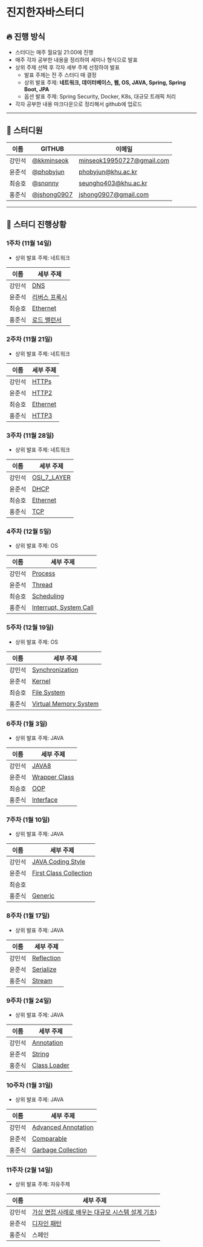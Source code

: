 # 진지한자바스터디

## 🔥 진행 방식

- 스터디는 매주 월요일 21:00에 진행
- 매주 각자 공부한 내용을 정리하여 세미나 형식으로 발표
- 상위 주제 선택 후 각자 세부 주제 선정하여 발표
    - 발표 주제는 전 주 스터디 때 결정
    - 상위 발표 주제: **네트워크, 데이터베이스, 웹, OS, JAVA, Spring, Spring Boot, JPA**
    - 옵션 발표 주제: Spring Security, Docker, K8s, 대규모 트래픽 처리
- 각자 공부한 내용 마크다운으로 정리해서 github에 업로드

---

## 💁 스터디원

| 이름 | GITHUB | 이메일 | 
| --- | --- | --- |
| 강민석 | [@kkminseok](https://github.com/kkminseok) | minseok19950727@gmail.com |
| 윤준석 | [@phobyjun](https://github.com/phobyjun) | phobyjun@khu.ac.kr |
| 최승호 | [@snonny](https://github.com/senony) | seungho403@khu.ac.kr |
| 홍준식 | [@jshong0907](https://github.com/jshong0907) | jshong0907@gmail.com |

---

## 🔎 스터디 진행상황

### 1주차 (11월 14일)

- 상위 발표 주제: 네트워크

| 이름 | 세부 주제 |
| --- | --- |
| 강민석 | [DNS](./01주차_네트워크/강민석_DNS.md) |
| 윤준석 | [리버스 프록시](./01주차_네트워크/윤준석_리버스_프록시.md) |
| 최승호 | [Ethernet](./01주차_네트워크/최승호_Ethernet.md) |
| 홍준식 | [로드 밸런서](./01주차_네트워크/홍준식_로드_밸런서.md) |

### 2주차 (11월 21일)

- 상위 발표 주제: 네트워크

| 이름 | 세부 주제 |
| --- | --- |
| 강민석 | [HTTPs](./02주차_네트워크/강민석_HTTPs.md) |
| 윤준석 | [HTTP2](./02주차_네트워크/윤준석_HTTP2.md) |
| 최승호 | [Ethernet](./02주차_네트워크/최승호_Ethernet.md) |
| 홍준식 | [HTTP3](./02주차_네트워크/홍준식_HTTP3.md) |

### 3주차 (11월 28일)

- 상위 발표 주제: 네트워크

| 이름 | 세부 주제 |
| --- | --- |
| 강민석 | [OSI_7_LAYER](./03주차_네트워크/강민석_OSI_7_LAYER.md) |
| 윤준석 | [DHCP](./03주차_네트워크/윤준석_DHCP.md) |
| 최승호 | [Ethernet](./03주차_네트워크/최승호_Ethernet.md) |
| 홍준식 | [TCP](./03주차_네트워크/홍준식_TCP.md) |

### 4주차 (12월 5일)

- 상위 발표 주제: OS

| 이름 | 세부 주제 |
| --- | --- |
| 강민석 | [Process](./04주차_OS/강민석_Process.md) |
| 윤준석 | [Thread](./04주차_OS/윤준석_Thread.md) |
| 최승호 | [Scheduling](./04주차_OS/최승호_Scheduling.md) |
| 홍준식 | [Interrupt, System Call](./04주차_OS/홍준식_Interrupt_System_Call.md) |

### 5주차 (12월 19일)

- 상위 발표 주제: OS

| 이름 | 세부 주제 |
| --- | --- |
| 강민석 | [Synchronization](./05주차_OS/강민석_Synchronization.md) |
| 윤준석 | [Kernel](./05주차_OS/윤준석_Kernel.md) |
| 최승호 | [File System](./05주차_OS/최승호_File_System.md) |
| 홍준식 | [Virtual Memory System](./05주차_OS/홍준식_Virtual_Memory_System.md) |

### 6주차 (1월 3일)

- 상위 발표 주제: JAVA

| 이름 | 세부 주제 |
| --- | --- |
| 강민석 | [JAVA8](./06주차_JAVA/강민석_JAVA8.md) |
| 윤준석 | [Wrapper Class](./06주차_JAVA/윤준석_Wrapper_Class.md) |
| 최승호 | [OOP](./06주차_JAVA/최승호_OOP.md) |
| 홍준식 | [Interface](./06주차_JAVA/홍준식_Interface.md) |

### 7주차 (1월 10일)

- 상위 발표 주제: JAVA

| 이름 | 세부 주제 |
| --- | --- |
| 강민석 | [JAVA Coding Style](./07주차_JAVA/강민석_JAVA_Coding_Style.md) |
| 윤준석 | [First Class Collection](./07주차_JAVA/윤준석_First_Class_Collection.md) |
| 최승호 | |
| 홍준식 | [Generic](./07주차_JAVA/홍준식_Generic.md) |

### 8주차 (1월 17일)

- 상위 발표 주제: JAVA

| 이름 | 세부 주제 |
| --- | --- |
| 강민석 | [Reflection](./08주차_JAVA/강민석_Reflection.md) |
| 윤준석 | [Serialize](./08주차_JAVA/윤준석_Serialize.md) |
| 홍준식 | [Stream](./08주차_JAVA/홍준식_Stream.md) |

### 9주차 (1월 24일)

- 상위 발표 주제: JAVA

| 이름 | 세부 주제 |
| --- | --- |
| 강민석 | [Annotation](./09주차_JAVA/강민석_Annotation.md) |
| 윤준석 | [String](./09주차_JAVA/윤준석_String.md) |
| 홍준식 | [Class Loader](./09주차_JAVA/홍준식_Class_Loader.md) |

### 10주차 (1월 31일)

- 상위 발표 주제: JAVA

| 이름 | 세부 주제 |
| --- | --- |
| 강민석 | [Advanced Annotation](./10주차_JAVA/강민석_Advanced_Annotation.md) |
| 윤준석 | [Comparable](./10주차_JAVA/윤준석_Comparable.md) |
| 홍준식 | [Garbage Collection](./10주차_JAVA/홍준식_Garbage_Collection.md) |

### 11주차 (2월 14일)

- 상위 발표 주제: 자유주제

| 이름 | 세부 주제 |
| --- | --- |
| 강민석 | [가상 면접 사례로 배우는 대규모 시스템 설계 기초](./11주차_자유/강민석_가상_면접_사례로_배우는_대규모_시스템_설계_기초.md)) |
| 윤준석 | [디자인 패턴](./11주차_자유/윤준석_디자인_패턴.md) |
| 홍준식 | 스페인 |
